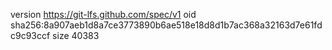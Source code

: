 version https://git-lfs.github.com/spec/v1
oid sha256:8a907aeb1d8a7ce3773890b6ae518e18d8d1b7ac368a32163d7e61fdc9c93ccf
size 40383
